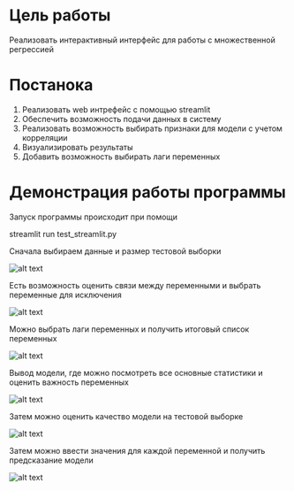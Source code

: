 # Цель работы

Реализовать интерактивный интерфейс для работы с множественной регрессией

# Постанока

1. Реализовать web интрефейс с помощью streamlit
2. Обеспечить возможность подачи данных в систему
3. Реализовать возможность выбирать признаки для модели с учетом корреляции
4. Визуализировать результаты
5. Добавить возможность выбирать лаги переменных

# Демонстрация работы программы

Запуск программы происходит при помощи

streamlit run test_streamlit.py

Сначала выбираем данные и размер тестовой выборки

![alt text](image.png)

Есть возможность оценить связи между переменными и выбрать переменные для исключения

![alt text](image-1.png)

Можно выбрать лаги переменных и получить итоговый список переменных

![alt text](image-2.png)

Вывод модели, где можно посмотреть все основные статистики и оценить важность переменных

![alt text](image-3.png)

Затем можно оценить качество модели на тестовой выборке

![alt text](image-4.png)

Затем можно ввести значения для каждой переменной и получить предсказание модели

![alt text](image-5.png)